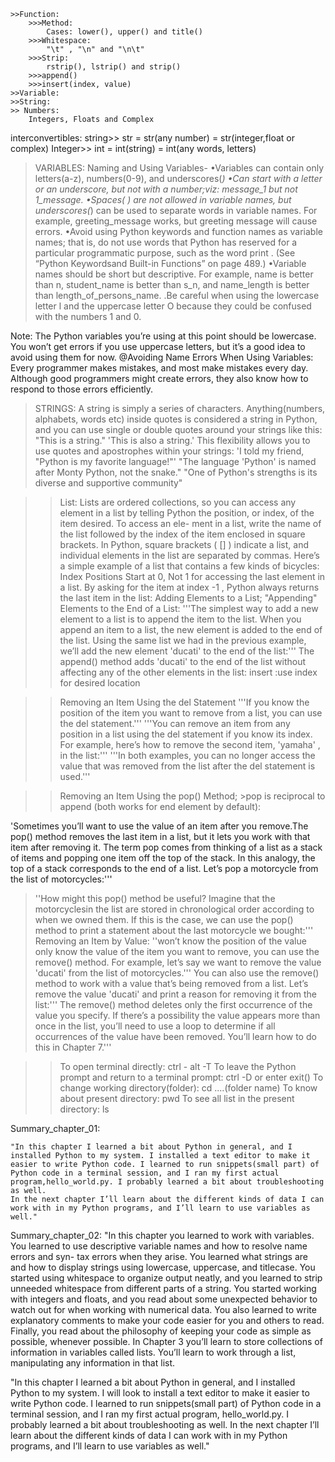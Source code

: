 	
	>>Function:
		>>>Method:
			Cases: lower(), upper() and title()
		>>>Whitespace:
			"\t" , "\n" and "\n\t"
		>>>Strip:
			rstrip(), lstrip() and strip()
		>>>append()
		>>>insert(index, value)
	>>Variable:
	>>String:
	>> Numbers:
		Integers, Floats and Complex
   
interconvertibles:
		string>> str = str(any number) = str(integer,float or complex)
		Integer>> int = int(string) = int(any words, letters)
>VARIABLES: Naming and Using Variables-
	•Variables can contain only letters(a-z), numbers(0-9), and underscores(_)
	•Can start with a letter or an underscore, but not with a number;viz: message_1 but not 1_message.
	•Spaces( ) are not allowed in variable names, but underscores(_) can be used to separate words in variable names. For example, greeting_message works, but greeting message will cause errors.
	•Avoid using Python keywords and function names as variable names; that is, do not use words that Python has reserved for a particular programmatic purpose, such as the word print . (See “Python Keywordsand Built-in Functions” on page 489.)
	•Variable names should be short but descriptive. For example, name is better than n, student_name is better than s_n, and name_length is better than length_of_persons_name.
	.Be careful when using the lowercase letter l and the uppercase letter O because they could be confused with the numbers 1 and 0.

Note:
	The Python variables you’re using at this point should be lowercase. You won’t get errors if you use uppercase letters, but it’s a good idea to avoid using them for now.
@Avoiding Name Errors When Using Variables:
					Every programmer makes mistakes, and most make mistakes every day. Although good programmers might create errors, they also know how to respond to those errors efficiently.

>STRINGS: 
	A string is simply a series of characters. Anything(numbers, alphabets, words etc) inside quotes is considered a string in Python, and you can use single or double quotes around your strings like this:
"This is a string."
'This is also a string.'
	This flexibility allows you to use quotes and apostrophes within your strings:
'I told my friend, "Python is my favorite language!"'
"The language 'Python' is named after Monty Python, not the snake."
"One of Python's strengths is its diverse and supportive community"

>>List:
Lists are ordered collections, so you can access any element in a list by
telling Python the position, or index, of the item desired. To access an ele-
ment in a list, write the name of the list followed by the index of the item
enclosed in square brackets.
In Python, square brackets ( [] ) indicate a list, and individual elements
in the list are separated by commas. Here’s a simple example of a list that
contains a few kinds of bicycles:
Index Positions Start at 0, Not 1
for accessing the last element in a list. By asking for the item at index -1 ,
Python always returns the last item in the list:
>>Adding Elements to a List; "Appending" Elements to the End of a List:
'''The simplest way to add a new element to a list is to append the item to the
list. When you append an item to a list, the new element is added to the end
of the list. Using the same list we had in the previous example, we’ll add the
new element 'ducati' to the end of the list:'''
>>The append() method adds 'ducati' to the end of the list without affecting any of the other elements in the list:
>> insert  :use index for desired location

>>Removing an Item Using the del Statement
'''If you know the position of the item you want to remove from a list, you can use the del statement.'''
'''You can remove an item from any position in a list using the del statement if you know its index. For example, here’s how to remove the second item, 'yamaha' , in the list:'''
'''In both examples, you can no longer access the value that was removed from the list after the del statement is used.'''

>>Removing an Item Using the pop() Method;          >pop is reciprocal to append (both works for end element by default):

'Sometimes you’ll want to use the value of an item after you remove.The pop() method removes the last item in a list, but it lets you work with that item after removing it. The term pop comes from thinking of a list as a stack of items and popping one item off the top of the stack. In this analogy, the top of a stack corresponds to the end of a list. Let’s pop a motorcycle from the list of motorcycles:'''
>''How might this pop() method be useful? Imagine that the motorcyclesin the list are stored in chronological order according to when we owned them. If this is the case, we can use the pop() method to print a statement about the last motorcycle we bought:'''
Removing an Item by Value:
''won’t know the position of the value only know the value of the item you want to remove, you can use the remove() method. For example, let’s say we want to remove the value 'ducati' from the list of motorcycles.'''
>You can also use the remove() method to work with a value that’s being removed from a list. Let’s remove the value 'ducati' and print a reason for removing it from the list:'''
The remove() method deletes only the first occurrence of the value you specify. If there’s a possibility the value appears more than once in the list, you’ll need to use a loop to determine if all occurrences of the value have been removed. You’ll learn how to do this in Chapter 7.'''

>>To open terminal directly: ctrl - alt -T
>>To leave the Python prompt and return to a terminal prompt: ctrl -D or enter exit()
>>To change working directory(folder): cd ....(folder name)
>>To know about present directory: pwd
>>To see all list in the present directory: ls

Summary_chapter_01: 

	"In this chapter I learned a bit about Python in general, and I installed Python to my system. I installed a text editor to make it easier to write Python code. I learned to run snippets(small part) of Python code in a terminal session, and I ran my first actual program,hello_world.py. I probably learned a bit about troubleshooting as well.
	In the next chapter I’ll learn about the different kinds of data I can work with in my Python programs, and I’ll learn to use variables as well."

Summary_chapter_02:
	"In this chapter you learned to work with variables. You learned to use descriptive variable names and how to resolve name errors and syn- tax errors when they arise. You learned what strings are and how to display strings using lowercase, uppercase, and titlecase. You started using whitespace to organize output neatly, and you learned to strip unneeded whitespace from different parts of a string. You started working
with integers and floats, and you read about some unexpected behavior to watch out for when working with numerical data. You also learned to write explanatory comments to make your code easier for you and others to read. Finally, you read about the philosophy of keeping your code as
simple as possible, whenever possible.
	In Chapter 3 you’ll learn to store collections of information in variables called lists. You’ll learn to work through a list, manipulating any information in that list.

 "In this chapter I learned a bit about Python in general, and I installed Python to my system. I will look to install a text editor to make it easier to write Python code. I learned to run snippets(small part) of Python code in a terminal session, and I ran my first actual program, hello_world.py. I probably learned a bit about troubleshooting as well.
 In the next chapter I’ll learn about the different kinds of data I can work with in my Python programs, and I’ll learn to use variables as well."
